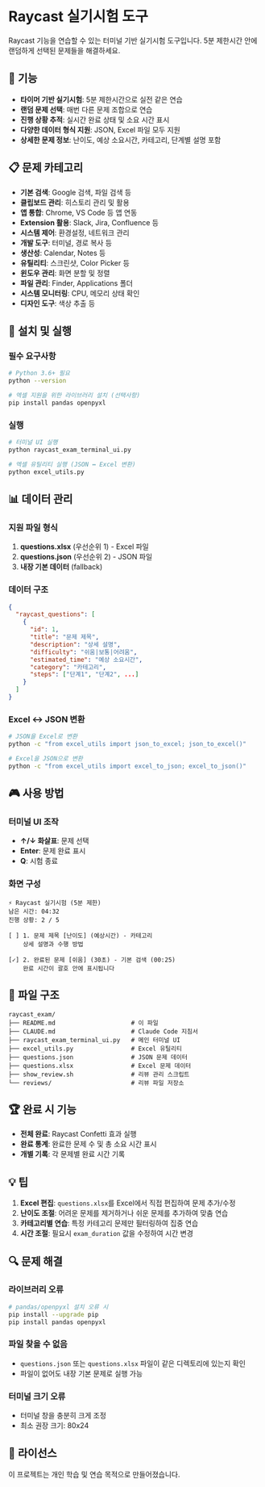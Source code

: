 # Raycast 실기시험 도구

Raycast 기능을 연습할 수 있는 터미널 기반 실기시험 도구입니다. 5분 제한시간 안에 랜덤하게 선택된 문제들을 해결하세요.

## 🚀 기능

- **타이머 기반 실기시험**: 5분 제한시간으로 실전 같은 연습
- **랜덤 문제 선택**: 매번 다른 문제 조합으로 연습
- **진행 상황 추적**: 실시간 완료 상태 및 소요 시간 표시
- **다양한 데이터 형식 지원**: JSON, Excel 파일 모두 지원
- **상세한 문제 정보**: 난이도, 예상 소요시간, 카테고리, 단계별 설명 포함

## 📋 문제 카테고리

- **기본 검색**: Google 검색, 파일 검색 등
- **클립보드 관리**: 히스토리 관리 및 활용
- **앱 통합**: Chrome, VS Code 등 앱 연동
- **Extension 활용**: Slack, Jira, Confluence 등
- **시스템 제어**: 환경설정, 네트워크 관리
- **개발 도구**: 터미널, 경로 복사 등
- **생산성**: Calendar, Notes 등
- **유틸리티**: 스크린샷, Color Picker 등
- **윈도우 관리**: 화면 분할 및 정렬
- **파일 관리**: Finder, Applications 폴더
- **시스템 모니터링**: CPU, 메모리 상태 확인
- **디자인 도구**: 색상 추출 등

## 🔧 설치 및 실행

### 필수 요구사항
```bash
# Python 3.6+ 필요
python --version

# 엑셀 지원을 위한 라이브러리 설치 (선택사항)
pip install pandas openpyxl
```

### 실행
```bash
# 터미널 UI 실행
python raycast_exam_terminal_ui.py

# 엑셀 유틸리티 실행 (JSON ↔ Excel 변환)
python excel_utils.py
```

## 📊 데이터 관리

### 지원 파일 형식
1. **questions.xlsx** (우선순위 1) - Excel 파일
2. **questions.json** (우선순위 2) - JSON 파일
3. **내장 기본 데이터** (fallback)

### 데이터 구조
```json
{
  "raycast_questions": [
    {
      "id": 1,
      "title": "문제 제목",
      "description": "상세 설명",
      "difficulty": "쉬움|보통|어려움",
      "estimated_time": "예상 소요시간",
      "category": "카테고리",
      "steps": ["단계1", "단계2", ...]
    }
  ]
}
```

### Excel ↔ JSON 변환
```bash
# JSON을 Excel로 변환
python -c "from excel_utils import json_to_excel; json_to_excel()"

# Excel을 JSON으로 변환
python -c "from excel_utils import excel_to_json; excel_to_json()"
```

## 🎮 사용 방법

### 터미널 UI 조작
- **↑/↓ 화살표**: 문제 선택
- **Enter**: 문제 완료 표시
- **Q**: 시험 종료

### 화면 구성
```
⚡ Raycast 실기시험 (5분 제한)
남은 시간: 04:32
진행 상황: 2 / 5

[ ] 1. 문제 제목 [난이도] (예상시간) - 카테고리
    상세 설명과 수행 방법

[✓] 2. 완료된 문제 [쉬움] (30초) - 기본 검색 (00:25)
    완료 시간이 괄호 안에 표시됩니다
```

## 📁 파일 구조

```
raycast_exam/
├── README.md                     # 이 파일
├── CLAUDE.md                     # Claude Code 지침서
├── raycast_exam_terminal_ui.py   # 메인 터미널 UI
├── excel_utils.py                # Excel 유틸리티
├── questions.json                # JSON 문제 데이터
├── questions.xlsx                # Excel 문제 데이터
├── show_review.sh                # 리뷰 관리 스크립트
└── reviews/                      # 리뷰 파일 저장소
```

## 🏆 완료 시 기능

- **전체 완료**: Raycast Confetti 효과 실행
- **완료 통계**: 완료한 문제 수 및 총 소요 시간 표시
- **개별 기록**: 각 문제별 완료 시간 기록

## 💡 팁

1. **Excel 편집**: `questions.xlsx`를 Excel에서 직접 편집하여 문제 추가/수정
2. **난이도 조절**: 어려운 문제를 제거하거나 쉬운 문제를 추가하여 맞춤 연습
3. **카테고리별 연습**: 특정 카테고리 문제만 필터링하여 집중 연습
4. **시간 조절**: 필요시 `exam_duration` 값을 수정하여 시간 변경

## 🔍 문제 해결

### 라이브러리 오류
```bash
# pandas/openpyxl 설치 오류 시
pip install --upgrade pip
pip install pandas openpyxl
```

### 파일 찾을 수 없음
- `questions.json` 또는 `questions.xlsx` 파일이 같은 디렉토리에 있는지 확인
- 파일이 없어도 내장 기본 문제로 실행 가능

### 터미널 크기 오류
- 터미널 창을 충분히 크게 조정
- 최소 권장 크기: 80x24

## 📄 라이선스

이 프로젝트는 개인 학습 및 연습 목적으로 만들어졌습니다.